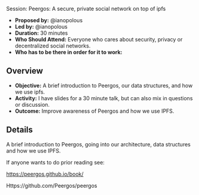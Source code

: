 Session: Peergos: A secure, private social network on top of ipfs

- **Proposed by:** @ianopolous
- **Led by:** @ianopolous
- **Duration:** 30 minutes
- **Who Should Attend:** Everyone who cares about security, privacy or decentralized social networks.
- **Who has to be there in order for it to work:** 

## Overview

- **Objective:** A brief introduction to Peergos, our data structures, and how we use ipfs.
- **Activity:** I have slides for a 30 minute talk, but can also mix in questions or discussion.
- **Outcome:** Improve awareness of Peergos and how we use IPFS.

## Details

A brief introduction to Peergos, going into our architecture, data structures and how we use IPFS. 

If anyone wants to do prior reading see:

https://peergos.github.io/book/

Https://github.com/Peergos/peergos
